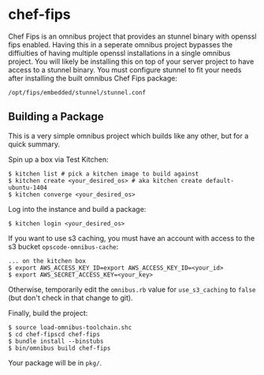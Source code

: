 chef-fips
=========

Chef Fips is an omnibus project that provides an stunnel binary with openssl fips enabled.
Having this in a seperate omnibus project bypasses the diffiulties of having multiple
openssl installations in a single omnibus project. You will likely be installing this
on top of your server project to have access to a stunnel binary. You must configure
stunnel to fit your needs after installing the built omnibus Chef Fips package:

```
/opt/fips/embedded/stunnel/stunnel.conf
```

Building a Package
------------------

This is a very simple omnibus project which builds like any other, but for a quick summary.

Spin up a box via Test Kitchen:

```
$ kitchen list # pick a kitchen image to build against
$ kitchen create <your_desired_os> # aka kitchen create default-ubuntu-1404
$ kitchen converge <your_desired_os>
```

Log into the instance and build a package:

```
$ kitchen login <your_desired_os>
```

If you want to use s3 caching, you must have an account with access to
the s3 bucket `opscode-omnibus-cache`:

```
... on the kitchen box
$ export AWS_ACCESS_KEY_ID=export AWS_ACCESS_KEY_ID=<your_id>
$ export AWS_SECRET_ACCESS_KEY=<your_key>
```

Otherwise, temporarily edit the `omnibus.rb` value for `use_s3_caching` to
`false` (but don't check in that change to git).

Finally, build the project:

```
$ source load-omnibus-toolchain.shc
$ cd chef-fipscd chef-fips
$ bundle install --binstubs
$ bin/omnibus build chef-fips
```

Your package will be in `pkg/`.



